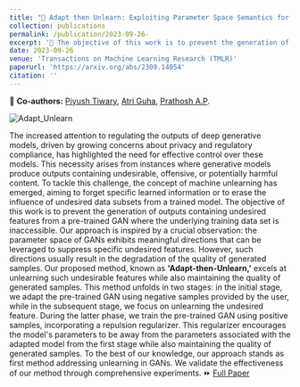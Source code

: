 ```yaml
---
title: "📝 Adapt then Unlearn: Exploiting Parameter Space Semantics for Unlearning in Generative Adversarial Networks"
collection: publications
permalink: /publication/2023-09-26- 
excerpt: '🎯 The objective of this work is to prevent the generation of outputs containing undesired features from a pre-trained GAN where the underlying training data set is inaccessible.'
date: 2023-09-26
venue: 'Transactions on Machine Learning Research (TMLR)'
paperurl: 'https://arxiv.org/abs/2309.14054'
citation: ''
---
```

👥 **Co-authors:** [Piyush Tiwary](https://backpropagator.github.io/), [Atri Guha](https://in.linkedin.com/in/atri-guha-949100210), [Prathosh A.P](https://sites.google.com/view/prathosh/home).

![Adapt_Unlearn](/images/Adapt_and_Unlearn.png#right)

The increased attention to regulating the outputs of deep generative models, driven by growing concerns about privacy and regulatory compliance, has highlighted the need for effective control over these models. This necessity arises from instances where generative models produce outputs containing undesirable, offensive, or potentially harmful content. To tackle this challenge, the concept of machine unlearning has emerged, aiming to forget specific learned information or to erase the influence of undesired data subsets from a trained model. The objective of this work is to prevent the generation of outputs containing undesired features from a pre-trained GAN where the underlying training data set is inaccessible. Our approach is inspired by a crucial observation: the parameter space of GANs exhibits meaningful directions that can be leveraged to suppress specific undesired features. However, such directions usually result in the degradation of the quality of generated samples. Our proposed method, known as **'Adapt-then-Unlearn,'** excels at unlearning such undesirable features while also maintaining the quality of generated samples. This method unfolds in two stages: in the initial stage, we adapt the pre-trained GAN using negative samples provided by the user, while in the subsequent stage, we focus on unlearning the undesired feature. During the latter phase, we train the pre-trained GAN using positive samples, incorporating a repulsion regularizer. This regularizer encourages the model's parameters to be away from the parameters associated with the adapted model from the first stage while also maintaining the quality of generated samples. To the best of our knowledge, our approach stands as first method addressing unlearning in GANs. We validate the effectiveness of our method through comprehensive experiments. ⏩ [Full Paper](https://arxiv.org/abs/2309.14054)